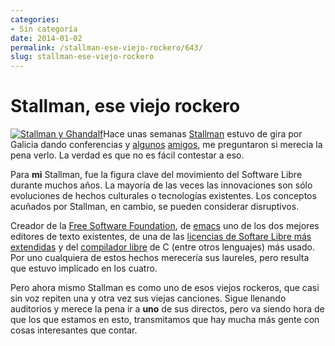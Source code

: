 ```yaml
---
categories:
- Sin categoría
date: 2014-01-02
permalink: /stallman-ese-viejo-rockero/643/
slug: stallman-ese-viejo-rockero
---
```


# Stallman, ese viejo rockero

[![Stallman y Ghandalf](http://conocimientoabierto.es/files/2013/12/stallman_y_ghandalf-300x200.png)](http://conocimientoabierto.es/files/2013/12/stallman_y_ghandalf.png)Hace unas semanas [Stallman](http://en.wikipedia.org/wiki/Richard_Stallman) estuvo de gira por Galicia dando conferencias y [algunos](http://acovadameiga.net/) [amigos](https://twitter.com/ddgrandio), me preguntaron si merecia la pena verlo. La verdad es que no es fácil contestar a eso.

Para **mi** Stallman, fue la figura clave del movimiento del Software Libre durante muchos años. La mayoría de las veces las innovaciones son sólo evoluciones de hechos culturales o tecnologías existentes. Los conceptos acuñados por Stallman, en cambio, se pueden considerar disruptivos.

Creador de la [Free Software Foundation](http://www.fsf.org/about/), de [emacs](http://www.gnu.org/software/emacs/) uno de los dos mejores editores de texto existentes, de una de las [licencias de Softare Libre más extendidas](http://es.wikipedia.org/wiki/GNU_General_Public_License) y del [compilador libre](http://es.wikipedia.org/wiki/GNU_Compiler_Collection) de C (entre otros lenguajes) más usado. Por uno cualquiera de estos hechos merecería sus laureles, pero resulta que estuvo implicado en los cuatro.

Pero ahora mismo Stallman es como uno de esos viejos rockeros, que casi sin voz repiten una y otra vez sus viejas canciones. Sigue llenando auditorios y merece la pena ir a **uno** de sus directos, pero va siendo hora de que los que estamos en esto, transmitamos que hay mucha más gente con cosas interesantes que contar.